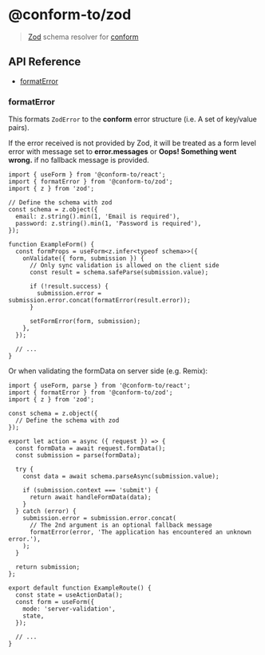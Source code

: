 # @conform-to/zod

> [Zod](https://github.com/colinhacks/zod) schema resolver for [conform](https://github.com/edmundhung/conform)

<!-- aside -->

## API Reference

- [formatError](#formatError)

<!-- /aside -->

### formatError

This formats `ZodError` to the **conform** error structure (i.e. A set of key/value pairs).

If the error received is not provided by Zod, it will be treated as a form level error with message set to **error.messages** or **Oops! Something went wrong.** if no fallback message is provided.

```tsx
import { useForm } from '@conform-to/react';
import { formatError } from '@conform-to/zod';
import { z } from 'zod';

// Define the schema with zod
const schema = z.object({
  email: z.string().min(1, 'Email is required'),
  password: z.string().min(1, 'Password is required'),
});

function ExampleForm() {
  const formProps = useForm<z.infer<typeof schema>>({
    onValidate({ form, submission }) {
      // Only sync validation is allowed on the client side
      const result = schema.safeParse(submission.value);

      if (!result.success) {
        submission.error = submission.error.concat(formatError(result.error));
      }

      setFormError(form, submission);
    },
  });

  // ...
}
```

Or when validating the formData on server side (e.g. Remix):

```tsx
import { useForm, parse } from '@conform-to/react';
import { formatError } from '@conform-to/zod';
import { z } from 'zod';

const schema = z.object({
  // Define the schema with zod
});

export let action = async ({ request }) => {
  const formData = await request.formData();
  const submission = parse(formData);

  try {
    const data = await schema.parseAsync(submission.value);

    if (submission.context === 'submit') {
      return await handleFormData(data);
    }
  } catch (error) {
    submission.error = submission.error.concat(
      // The 2nd argument is an optional fallback message
      formatError(error, 'The application has encountered an unknown error.'),
    );
  }

  return submission;
};

export default function ExampleRoute() {
  const state = useActionData();
  const form = useForm({
    mode: 'server-validation',
    state,
  });

  // ...
}
```
